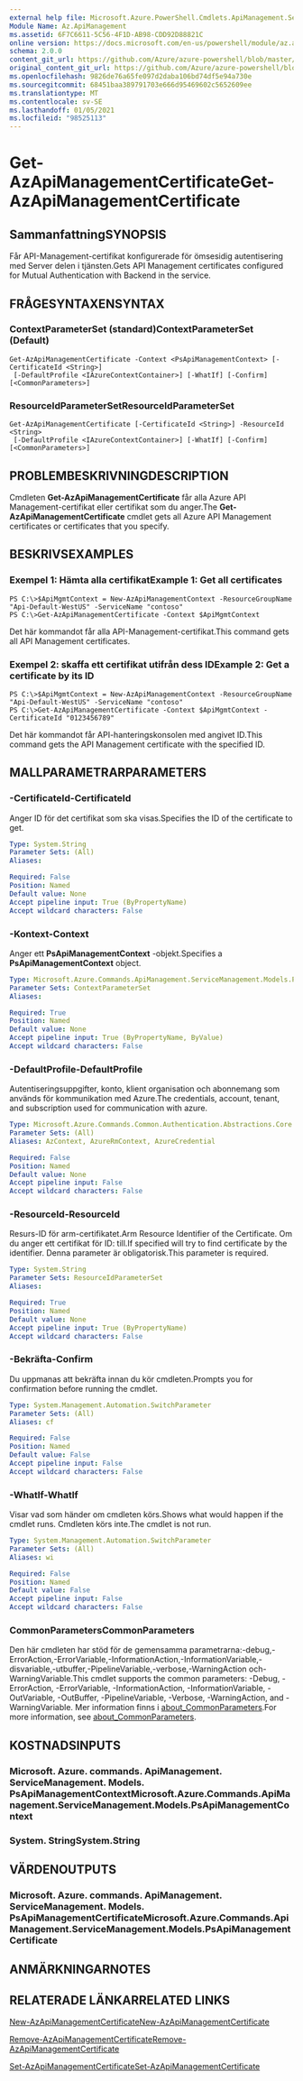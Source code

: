 ```yaml
---
external help file: Microsoft.Azure.PowerShell.Cmdlets.ApiManagement.ServiceManagement.dll-Help.xml
Module Name: Az.ApiManagement
ms.assetid: 6F7C6611-5C56-4F1D-AB98-CDD92D88821C
online version: https://docs.microsoft.com/en-us/powershell/module/az.apimanagement/get-azapimanagementcertificate
schema: 2.0.0
content_git_url: https://github.com/Azure/azure-powershell/blob/master/src/ApiManagement/ApiManagement/help/Get-AzApiManagementCertificate.md
original_content_git_url: https://github.com/Azure/azure-powershell/blob/master/src/ApiManagement/ApiManagement/help/Get-AzApiManagementCertificate.md
ms.openlocfilehash: 9826de76a65fe097d2daba106bd74df5e94a730e
ms.sourcegitcommit: 68451baa389791703e666d95469602c5652609ee
ms.translationtype: MT
ms.contentlocale: sv-SE
ms.lasthandoff: 01/05/2021
ms.locfileid: "98525113"
---
```

# <span data-ttu-id="b3500-101">Get-AzApiManagementCertificate</span><span class="sxs-lookup"><span data-stu-id="b3500-101">Get-AzApiManagementCertificate</span></span>

## <span data-ttu-id="b3500-102">Sammanfattning</span><span class="sxs-lookup"><span data-stu-id="b3500-102">SYNOPSIS</span></span>
<span data-ttu-id="b3500-103">Får API-Management-certifikat konfigurerade för ömsesidig autentisering med Server delen i tjänsten.</span><span class="sxs-lookup"><span data-stu-id="b3500-103">Gets API Management certificates configured for Mutual Authentication with Backend in the service.</span></span>

## <span data-ttu-id="b3500-104">FRÅGESYNTAXEN</span><span class="sxs-lookup"><span data-stu-id="b3500-104">SYNTAX</span></span>

### <span data-ttu-id="b3500-105">ContextParameterSet (standard)</span><span class="sxs-lookup"><span data-stu-id="b3500-105">ContextParameterSet (Default)</span></span>
```
Get-AzApiManagementCertificate -Context <PsApiManagementContext> [-CertificateId <String>]
 [-DefaultProfile <IAzureContextContainer>] [-WhatIf] [-Confirm] [<CommonParameters>]
```

### <span data-ttu-id="b3500-106">ResourceIdParameterSet</span><span class="sxs-lookup"><span data-stu-id="b3500-106">ResourceIdParameterSet</span></span>
```
Get-AzApiManagementCertificate [-CertificateId <String>] -ResourceId <String>
 [-DefaultProfile <IAzureContextContainer>] [-WhatIf] [-Confirm] [<CommonParameters>]
```

## <span data-ttu-id="b3500-107">PROBLEMBESKRIVNING</span><span class="sxs-lookup"><span data-stu-id="b3500-107">DESCRIPTION</span></span>
<span data-ttu-id="b3500-108">Cmdleten **Get-AzApiManagementCertificate** får alla Azure API Management-certifikat eller certifikat som du anger.</span><span class="sxs-lookup"><span data-stu-id="b3500-108">The **Get-AzApiManagementCertificate** cmdlet gets all Azure API Management certificates or certificates that you specify.</span></span>

## <span data-ttu-id="b3500-109">BESKRIVS</span><span class="sxs-lookup"><span data-stu-id="b3500-109">EXAMPLES</span></span>

### <span data-ttu-id="b3500-110">Exempel 1: Hämta alla certifikat</span><span class="sxs-lookup"><span data-stu-id="b3500-110">Example 1: Get all certificates</span></span>
```
PS C:\>$ApiMgmtContext = New-AzApiManagementContext -ResourceGroupName "Api-Default-WestUS" -ServiceName "contoso"
PS C:\>Get-AzApiManagementCertificate -Context $ApiMgmtContext
```

<span data-ttu-id="b3500-111">Det här kommandot får alla API-Management-certifikat.</span><span class="sxs-lookup"><span data-stu-id="b3500-111">This command gets all API Management certificates.</span></span>

### <span data-ttu-id="b3500-112">Exempel 2: skaffa ett certifikat utifrån dess ID</span><span class="sxs-lookup"><span data-stu-id="b3500-112">Example 2: Get a certificate by its ID</span></span>
```
PS C:\>$ApiMgmtContext = New-AzApiManagementContext -ResourceGroupName "Api-Default-WestUS" -ServiceName "contoso"
PS C:\>Get-AzApiManagementCertificate -Context $ApiMgmtContext -CertificateId "0123456789"
```

<span data-ttu-id="b3500-113">Det här kommandot får API-hanteringskonsolen med angivet ID.</span><span class="sxs-lookup"><span data-stu-id="b3500-113">This command gets the API Management certificate with the specified ID.</span></span>

## <span data-ttu-id="b3500-114">MALLPARAMETRAR</span><span class="sxs-lookup"><span data-stu-id="b3500-114">PARAMETERS</span></span>

### <span data-ttu-id="b3500-115">-CertificateId</span><span class="sxs-lookup"><span data-stu-id="b3500-115">-CertificateId</span></span>
<span data-ttu-id="b3500-116">Anger ID för det certifikat som ska visas.</span><span class="sxs-lookup"><span data-stu-id="b3500-116">Specifies the ID of the certificate to get.</span></span>

```yaml
Type: System.String
Parameter Sets: (All)
Aliases:

Required: False
Position: Named
Default value: None
Accept pipeline input: True (ByPropertyName)
Accept wildcard characters: False
```

### <span data-ttu-id="b3500-117">-Kontext</span><span class="sxs-lookup"><span data-stu-id="b3500-117">-Context</span></span>
<span data-ttu-id="b3500-118">Anger ett **PsApiManagementContext** -objekt.</span><span class="sxs-lookup"><span data-stu-id="b3500-118">Specifies a **PsApiManagementContext** object.</span></span>

```yaml
Type: Microsoft.Azure.Commands.ApiManagement.ServiceManagement.Models.PsApiManagementContext
Parameter Sets: ContextParameterSet
Aliases:

Required: True
Position: Named
Default value: None
Accept pipeline input: True (ByPropertyName, ByValue)
Accept wildcard characters: False
```

### <span data-ttu-id="b3500-119">-DefaultProfile</span><span class="sxs-lookup"><span data-stu-id="b3500-119">-DefaultProfile</span></span>
<span data-ttu-id="b3500-120">Autentiseringsuppgifter, konto, klient organisation och abonnemang som används för kommunikation med Azure.</span><span class="sxs-lookup"><span data-stu-id="b3500-120">The credentials, account, tenant, and subscription used for communication with azure.</span></span>

```yaml
Type: Microsoft.Azure.Commands.Common.Authentication.Abstractions.Core.IAzureContextContainer
Parameter Sets: (All)
Aliases: AzContext, AzureRmContext, AzureCredential

Required: False
Position: Named
Default value: None
Accept pipeline input: False
Accept wildcard characters: False
```

### <span data-ttu-id="b3500-121">-ResourceId</span><span class="sxs-lookup"><span data-stu-id="b3500-121">-ResourceId</span></span>
<span data-ttu-id="b3500-122">Resurs-ID för arm-certifikatet.</span><span class="sxs-lookup"><span data-stu-id="b3500-122">Arm Resource Identifier of the Certificate.</span></span> <span data-ttu-id="b3500-123">Om du anger ett certifikat för ID: till.</span><span class="sxs-lookup"><span data-stu-id="b3500-123">If specified will try to find certificate by the identifier.</span></span> <span data-ttu-id="b3500-124">Denna parameter är obligatorisk.</span><span class="sxs-lookup"><span data-stu-id="b3500-124">This parameter is required.</span></span>

```yaml
Type: System.String
Parameter Sets: ResourceIdParameterSet
Aliases:

Required: True
Position: Named
Default value: None
Accept pipeline input: True (ByPropertyName)
Accept wildcard characters: False
```

### <span data-ttu-id="b3500-125">-Bekräfta</span><span class="sxs-lookup"><span data-stu-id="b3500-125">-Confirm</span></span>
<span data-ttu-id="b3500-126">Du uppmanas att bekräfta innan du kör cmdleten.</span><span class="sxs-lookup"><span data-stu-id="b3500-126">Prompts you for confirmation before running the cmdlet.</span></span>

```yaml
Type: System.Management.Automation.SwitchParameter
Parameter Sets: (All)
Aliases: cf

Required: False
Position: Named
Default value: False
Accept pipeline input: False
Accept wildcard characters: False
```

### <span data-ttu-id="b3500-127">-WhatIf</span><span class="sxs-lookup"><span data-stu-id="b3500-127">-WhatIf</span></span>
<span data-ttu-id="b3500-128">Visar vad som händer om cmdleten körs.</span><span class="sxs-lookup"><span data-stu-id="b3500-128">Shows what would happen if the cmdlet runs.</span></span>
<span data-ttu-id="b3500-129">Cmdleten körs inte.</span><span class="sxs-lookup"><span data-stu-id="b3500-129">The cmdlet is not run.</span></span>

```yaml
Type: System.Management.Automation.SwitchParameter
Parameter Sets: (All)
Aliases: wi

Required: False
Position: Named
Default value: False
Accept pipeline input: False
Accept wildcard characters: False
```

### <span data-ttu-id="b3500-130">CommonParameters</span><span class="sxs-lookup"><span data-stu-id="b3500-130">CommonParameters</span></span>
<span data-ttu-id="b3500-131">Den här cmdleten har stöd för de gemensamma parametrarna:-debug,-ErrorAction,-ErrorVariable,-InformationAction,-InformationVariable,-disvariable,-utbuffer,-PipelineVariable,-verbose,-WarningAction och-WarningVariable.</span><span class="sxs-lookup"><span data-stu-id="b3500-131">This cmdlet supports the common parameters: -Debug, -ErrorAction, -ErrorVariable, -InformationAction, -InformationVariable, -OutVariable, -OutBuffer, -PipelineVariable, -Verbose, -WarningAction, and -WarningVariable.</span></span> <span data-ttu-id="b3500-132">Mer information finns i [about_CommonParameters](http://go.microsoft.com/fwlink/?LinkID=113216).</span><span class="sxs-lookup"><span data-stu-id="b3500-132">For more information, see [about_CommonParameters](http://go.microsoft.com/fwlink/?LinkID=113216).</span></span>

## <span data-ttu-id="b3500-133">KOSTNADS</span><span class="sxs-lookup"><span data-stu-id="b3500-133">INPUTS</span></span>

### <span data-ttu-id="b3500-134">Microsoft. Azure. commands. ApiManagement. ServiceManagement. Models. PsApiManagementContext</span><span class="sxs-lookup"><span data-stu-id="b3500-134">Microsoft.Azure.Commands.ApiManagement.ServiceManagement.Models.PsApiManagementContext</span></span>

### <span data-ttu-id="b3500-135">System. String</span><span class="sxs-lookup"><span data-stu-id="b3500-135">System.String</span></span>

## <span data-ttu-id="b3500-136">VÄRDEN</span><span class="sxs-lookup"><span data-stu-id="b3500-136">OUTPUTS</span></span>

### <span data-ttu-id="b3500-137">Microsoft. Azure. commands. ApiManagement. ServiceManagement. Models. PsApiManagementCertificate</span><span class="sxs-lookup"><span data-stu-id="b3500-137">Microsoft.Azure.Commands.ApiManagement.ServiceManagement.Models.PsApiManagementCertificate</span></span>

## <span data-ttu-id="b3500-138">ANMÄRKNINGAR</span><span class="sxs-lookup"><span data-stu-id="b3500-138">NOTES</span></span>

## <span data-ttu-id="b3500-139">RELATERADE LÄNKAR</span><span class="sxs-lookup"><span data-stu-id="b3500-139">RELATED LINKS</span></span>

[<span data-ttu-id="b3500-140">New-AzApiManagementCertificate</span><span class="sxs-lookup"><span data-stu-id="b3500-140">New-AzApiManagementCertificate</span></span>](./New-AzApiManagementCertificate.md)

[<span data-ttu-id="b3500-141">Remove-AzApiManagementCertificate</span><span class="sxs-lookup"><span data-stu-id="b3500-141">Remove-AzApiManagementCertificate</span></span>](./Remove-AzApiManagementCertificate.md)

[<span data-ttu-id="b3500-142">Set-AzApiManagementCertificate</span><span class="sxs-lookup"><span data-stu-id="b3500-142">Set-AzApiManagementCertificate</span></span>](./Set-AzApiManagementCertificate.md)


